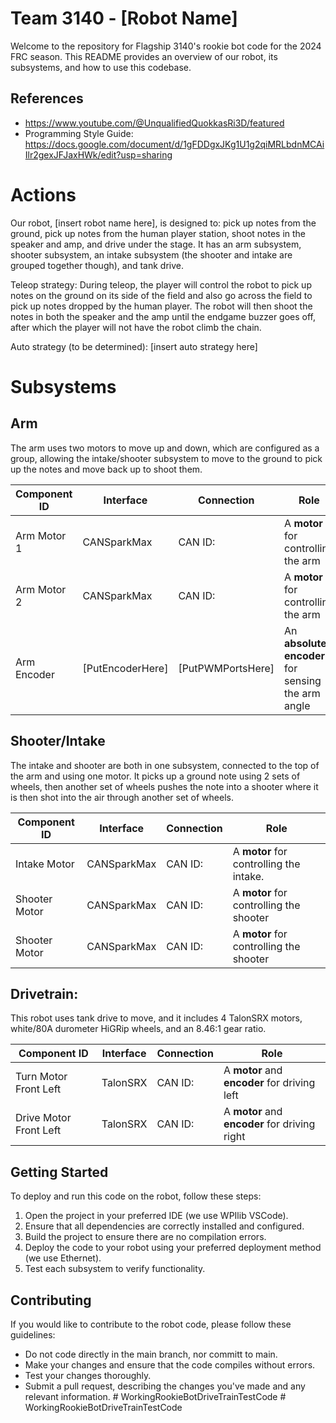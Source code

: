 # Team 3140 - [Robot Name]

  Welcome to the repository for Flagship 3140's rookie bot code for the 2024 FRC season. This README provides an overview of our robot, its subsystems, and how to use this codebase.

## References

 * https://www.youtube.com/@UnqualifiedQuokkasRi3D/featured
 * Programming Style Guide: https://docs.google.com/document/d/1gFDDgxJKg1U1g2qiMRLbdnMCAiIlr2gexJFJaxHWk/edit?usp=sharing

# Actions

  Our robot, [insert robot name here], is designed to: pick up notes from the ground, pick up notes from the human player station, shoot notes in the speaker and amp, and drive under the stage. It has an arm subsystem, shooter subsystem, an intake subsystem (the shooter and intake are grouped together though), and tank drive.

  
  Teleop strategy: During teleop, the player will control the robot to pick up notes on the ground on its side of the field and also go across the field to pick up notes dropped by the human player. The robot will then shoot the notes in both the speaker and the amp until the endgame buzzer goes off, after which the player will not have the robot climb the chain.

  Auto strategy (to be determined): [insert auto strategy here]

# Subsystems

## Arm
  
  The arm uses two motors to move up and down, which are configured as a group, allowing the intake/shooter subsystem to move to the ground to pick up the notes and move back up to shoot them.

  | Component ID | Interface | Connection | Role |
|---|---|---|---|
| Arm Motor 1 | CANSparkMax |CAN ID: | A **motor** for controlling the arm |
| Arm Motor 2 | CANSparkMax |CAN ID: | A **motor** for controlling the arm |
| Arm Encoder | [PutEncoderHere] | [PutPWMPortsHere]  | An **absolute encoder** for sensing the arm angle |

## Shooter/Intake

  The intake and shooter are both in one subsystem, connected to the top of the arm and using one motor. It picks up a ground note using 2 sets of wheels, then another set of wheels pushes the note into a shooter where it is then shot into the air through another set of wheels.

| Component ID | Interface | Connection | Role |
|---|---|---|---|
| Intake Motor | CANSparkMax | CAN ID:   | A **motor** for controlling the intake. |
| Shooter Motor | CANSparkMax | CAN ID:  | A **motor** for controlling the shooter |
| Shooter Motor | CANSparkMax | CAN ID:  | A **motor** for controlling the shooter |

## Drivetrain:

  This robot uses tank drive to move, and it includes 4 TalonSRX motors, white/80A durometer HiGRip wheels, and an 8.46:1 gear ratio.

  | Component ID | Interface | Connection | Role |
|---|---|---|---|
| Turn Motor Front Left | TalonSRX | CAN ID:  | A **motor** and **encoder** for driving left |
| Drive Motor Front Left | TalonSRX | CAN ID:  | A **motor** and **encoder** for driving right |

## Getting Started
To deploy and run this code on the robot, follow these steps:

1. Open the project in your preferred IDE (we use WPIlib VSCode).
2. Ensure that all dependencies are correctly installed and configured.
3. Build the project to ensure there are no compilation errors.
4. Deploy the code to your robot using your preferred deployment method (we use Ethernet).
5. Test each subsystem to verify functionality.


## Contributing
If you would like to contribute to the robot code, please follow these guidelines:

- Do not code directly in the main branch, nor committ to main.
- Make your changes and ensure that the code compiles without errors.
- Test your changes thoroughly.
- Submit a pull request, describing the changes you've made and any relevant information.
#   W o r k i n g R o o k i e B o t D r i v e T r a i n T e s t C o d e  
 #   W o r k i n g R o o k i e B o t D r i v e T r a i n T e s t C o d e  
 